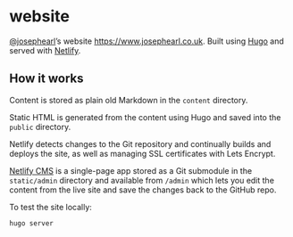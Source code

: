 # website

[@josephearl](https://twitter.com/josephearl)’s website <https://www.josephearl.co.uk>. Built using [Hugo](https://gohugo.io) and served with [Netlify](https://www.netlify.com).

## How it works
 
Content is stored as plain old Markdown in the `content` directory.

Static HTML is generated from the content using Hugo and saved into the `public` directory.

Netlify detects changes to the Git repository and continually builds and deploys the site, as well as managing SSL certificates with Lets Encrypt.

[Netlify CMS](https://github.com/netlify/netlify-cms) is a single-page app stored as a Git submodule in the `static/admin` directory and available from `/admin` which lets you edit the content from the live site and save the changes back to the GitHub repo.

To test the site locally:

    hugo server
